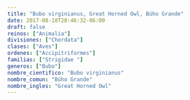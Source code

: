 ```yaml
---
title: "Bubo virginianus, Great Horned Owl, Búho Grande"
date: 2017-08-18T20:46:32-06:00
draft: false
reinos: ["Animalia"]
divisiones: ["Chordata"]
clases: ["Aves"]
ordenes: ["Accipitriformes"]
familias: ["Strigidae "]
generos: ["Bubo"]
nombre_cientifico: "Bubo virginianus"
nombre_comun: "Búho Grande"
nombre_ingles: "Great Horned Owl"
---
```

